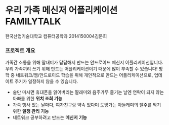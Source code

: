 # 우리 가족 메신저 어플리케이션 <b>FAMILYTALK</b>

한국산업기술대학교 컴퓨터공학과
2014150004김문희

### 프로젝트 개요

가족간 소통을 위해 딸내미가 답답해서 만드는 안드로이드 메신저 어플리케이션입니다. 
우리 가족끼리 쓰기 위해 만드는 어플리케이션이기 때문에 많이 부족할 수 있습니다! 
방학 중 네트워크/웹/안드로이드 학습을 위해 개인적으로 만드는 어플리케이션으로, 업데이트 주기가 일정하지 않을 수 있습니다.

* 술만 마시면 휴대폰을 잃어버리는 딸래미와 음주가무 즐기는 날엔 연락이 되지 않는 아빠를 위한 <b>위치 조회 기능</b>
* 가족 행사 있는 날마다, 여자친구랑 약속 있다며 도망가는 아들래미의 탈주를 막기 위한 <b>일정 관리 기능</b>
* 네트워크 공부하려고 만드는 <b>메신저 기능</b>
